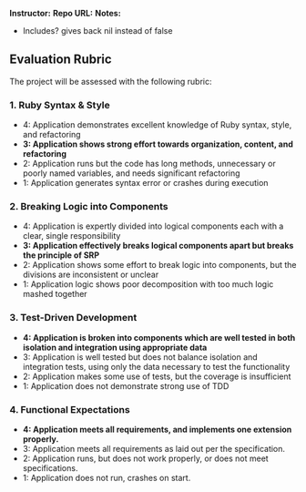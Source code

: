**Instructor:** 
**Repo URL:** 
**Notes:** 

- Includes? gives back nil instead of false


## Evaluation Rubric

The project will be assessed with the following rubric:

### 1. Ruby Syntax & Style

* 4: Application demonstrates excellent knowledge of Ruby syntax, style, and refactoring
* **3: Application shows strong effort towards organization, content, and refactoring**
* 2: Application runs but the code has long methods, unnecessary or poorly named variables, and needs significant refactoring
* 1: Application generates syntax error or crashes during execution

### 2. Breaking Logic into Components

* 4: Application is expertly divided into logical components each with a clear, single responsibility
* **3: Application effectively breaks logical components apart but breaks the principle of SRP**
* 2: Application shows some effort to break logic into components, but the divisions are inconsistent or unclear
* 1: Application logic shows poor decomposition with too much logic mashed together

### 3. Test-Driven Development

* **4: Application is broken into components which are well tested in both isolation and integration using appropriate data**
* 3: Application is well tested but does not balance isolation and integration tests, using only the data necessary to test the functionality
* 2: Application makes some use of tests, but the coverage is insufficient
* 1: Application does not demonstrate strong use of TDD

### 4. Functional Expectations

* **4: Application meets all requirements, and implements one extension properly.**
* 3: Application meets all requirements as laid out per the specification.
* 2: Application runs, but does not work properly, or does not meet specifications.
* 1: Application does not run, crashes on start.
